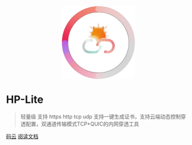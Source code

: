 <!-- _coverpage.md -->

<img src="./img/logo.png" alt="logo" style="width:200px;display: block; margin: 0 auto;">

# HP-Lite 

> 轻量级 支持 https http tcp udp 支持一键生成证书，支持云端动态控制穿透配置，双通道传输模式TCP+QUIC的内网穿透工具

[码云](https://gitee.com/HServer/hp-lite)
[阅读文档](README.md)
